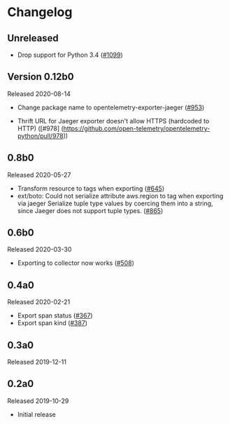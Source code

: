 # Changelog

## Unreleased

- Drop support for Python 3.4
  ([#1099](https://github.com/open-telemetry/opentelemetry-python/pull/1099))

## Version 0.12b0

Released 2020-08-14

- Change package name to opentelemetry-exporter-jaeger
  ([#953](https://github.com/open-telemetry/opentelemetry-python/pull/953))

- Thrift URL for Jaeger exporter doesn't allow HTTPS (hardcoded to HTTP)
  ([#978] (https://github.com/open-telemetry/opentelemetry-python/pull/978))

## 0.8b0

Released 2020-05-27

- Transform resource to tags when exporting
  ([#645](https://github.com/open-telemetry/opentelemetry-python/pull/645))
- ext/boto: Could not serialize attribute aws.region to tag when exporting via jaeger
  Serialize tuple type values by coercing them into a string, since Jaeger does not
  support tuple types.
  ([#865](https://github.com/open-telemetry/opentelemetry-python/pull/865))

## 0.6b0

Released 2020-03-30

- Exporting to collector now works
  ([#508](https://github.com/open-telemetry/opentelemetry-python/pull/508))

## 0.4a0

Released 2020-02-21

- Export span status ([#367](https://github.com/open-telemetry/opentelemetry-python/pull/367))
- Export span kind ([#387](https://github.com/open-telemetry/opentelemetry-python/pull/387))

## 0.3a0

Released 2019-12-11

## 0.2a0

Released 2019-10-29

- Initial release
